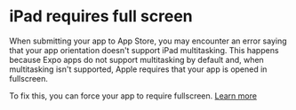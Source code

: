 # iPad requires full screen

When submitting your app to App Store, you may encounter an error saying that your app orientation doesn't support iPad multitasking. This happens because Expo apps do not support multitasking by default and, when multitasking isn't supported, Apple requires that your app is opened in fullscreen.

To fix this, you can force your app to require fullscreen. [Learn more](https://docs.expo.dev/versions/latest/config/app/#requirefullscreen)
